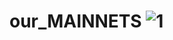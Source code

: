 # our_MAINNETS ![1](https://user-images.githubusercontent.com/44331529/171045722-9797f549-99e4-4b8a-9e10-a0dd013b5cfd.png)
